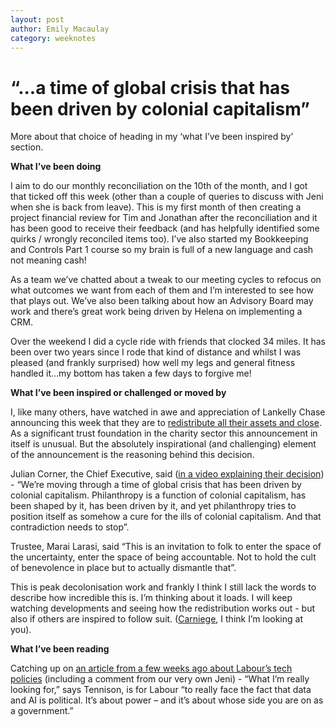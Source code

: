 ```yaml
---
layout: post
author: Emily Macaulay
category: weeknotes
---
```


# “...a time of global crisis that has been driven by colonial capitalism”

More about that choice of heading in my ‘what I’ve been inspired by’ section.

**What I’ve been doing**

I aim to do our monthly reconciliation on the 10th of the month, and I got that ticked off this week (other than a couple of queries to discuss with Jeni when she is back from leave). This is my first month of then creating a project financial review for Tim and Jonathan after the reconciliation and it has been good to receive their feedback (and has helpfully identified some quirks / wrongly reconciled items too).  I’ve also started my Bookkeeping and Controls Part 1 course so my brain is full of a new language and cash not meaning cash!

As a team we’ve chatted about a tweak to our meeting cycles to refocus on what outcomes we want from each of them and I’m interested to see how that plays out. We’ve also been talking about how an Advisory Board may work and there’s great work being driven by Helena on implementing a CRM. 

Over the weekend I did a cycle ride with friends that clocked 34 miles.  It has been over two years since I rode that kind of distance and whilst I was pleased (and frankly surprised) how well my legs and general fitness handled it…my bottom has taken a few days to forgive me!

**What I’ve been inspired or challenged or moved by**

I, like many others, have watched in awe and appreciation of Lankelly Chase announcing this week that they are to [redistribute all their assets and close](https://lankellychase.org.uk/news/lankelly-chase-to-wholly-redistribute-its-assessts-over-the-next-five-years/). As a significant trust foundation in the charity sector this announcement in itself is unusual.  But the absolutely inspirational (and challenging) element of the announcement is the reasoning behind this decision.

Julian Corner, the Chief Executive, said ([in a video explaining their decision](https://youtu.be/vtMYUOewZIc)) - “We’re moving through a time of global crisis that has been driven by colonial capitalism. Philanthropy is a function of colonial capitalism, has been shaped by it, has been driven by it, and yet philanthropy tries to position itself as somehow a cure for the ills of colonial capitalism. And that contradiction needs to stop”.

Trustee, Marai Larasi, said “This is an invitation to folk to enter the space of the uncertainty, enter the space of being accountable. Not to hold the cult of benevolence in place but to actually dismantle that”.

This is peak decolonisation work and frankly I think I still lack the words to describe how incredible this is.  I’m thinking about it loads.  I will keep watching developments and seeing how the redistribution works out - but also if others are inspired to follow suit. ([Carniege](https://carnegieuktrust.org.uk/), I think I’m looking at you).

**What I’ve been reading**

Catching up on [an article from a few weeks ago about Labour’s tech policies](https://techmonitor.ai/policy/digital-economy/so-what-are-labours-tech-policies-exactly) (including a comment from our very own Jeni) - “What I’m really looking for,” says Tennison, is for Labour “to really face the fact that data and AI is political. It’s about power – and it’s about whose side you are on as a government.”